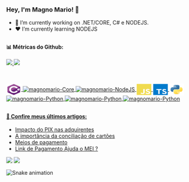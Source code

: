 ### Hey, I'm Magno Mario! 👋



- 👔 I’m currently working on .NET/CORE, C# e NODEJS.
- ❤️ I’m currently learning NODEJS
  
##
  
#### 📊 Métricas do Github:

<div>
  <a href="https://github.com/magnomario">
  <img style="max-width: 50%" height="160em" src="https://github-readme-stats.vercel.app/api?username=magnomario&show_icons=true&theme=dark&include_all_commits=true&count_private=true"/>
  <img style="max-width: 50%" height="160em" src="https://github-readme-stats.vercel.app/api/top-langs/?username=magnomario&layout=compact&langs_count=7&theme=dark"/>
</div>
    
##
  
 <div style="display: inline_block"><br>
  <img align="center" alt="magnomario-Csharp" height="30" width="40" src="https://raw.githubusercontent.com/devicons/devicon/master/icons/csharp/csharp-original.svg">  
  <img align="center" alt="magnomario-Core" height="30" width="40" src="https://cdn.jsdelivr.net/gh/devicons/devicon/icons/dotnetcore/dotnetcore-original.svg" />
  <img align="center" alt="magnomario-NodeJS" height="30" width="40" src="https://cdn.jsdelivr.net/gh/devicons/devicon/icons/nodejs/nodejs-original.svg" />
  <img align="center" alt="magnomario-Js" height="30" width="40" src="https://raw.githubusercontent.com/devicons/devicon/master/icons/javascript/javascript-plain.svg">
  <img align="center" alt="magnomario-Ts" height="30" width="40" src="https://raw.githubusercontent.com/devicons/devicon/master/icons/typescript/typescript-plain.svg">
  <img align="center" alt="magnomario-Python" height="30" width="40" src="https://raw.githubusercontent.com/devicons/devicon/master/icons/python/python-original.svg">  
  <img align="center" alt="magnomario-Python" height="30" width="40" src="https://cdn.jsdelivr.net/gh/devicons/devicon/icons/microsoftsqlserver/microsoftsqlserver-plain-wordmark.svg"/>
  <img align="center" alt="magnomario-Python" height="30" width="40"  src="https://cdn.jsdelivr.net/gh/devicons/devicon/icons/mysql/mysql-original-wordmark.svg" />
  <img align="center" alt="magnomario-Python" height="30" width="40"  src="https://cdn.jsdelivr.net/gh/devicons/devicon/icons/github/github-original.svg" />
  
</div>
  
##
  
  <div style="display: inline_block"></div>
  
  #### 📕 Confire meus últimos artigos:
  - [Impacto do PIX nas adquirentes](https://www.linkedin.com/pulse/impacto-do-pix-nas-adquirentes-magno-mario/?trackingId=Sp7AgQEtQwWYwUyyF5vnHA%3D%3D)
  - [A importância da conciliação de cartões](https://www.linkedin.com/pulse/import%C3%A2ncia-da-concilia%C3%A7%C3%A3o-de-cart%C3%B5es-magno-mario/)
  - [Meios de pagamento](https://www.linkedin.com/pulse/meios-de-pagamento-magno-mario/)
  - [Link de Pagamento Ajuda o MEI ?](https://www.linkedin.com/pulse/link-de-pagamento-ajuda-o-mei-magno-mario/)
  
  <div>
  <a href = "mailto:magnomario@gmail.com"><img src="https://img.shields.io/badge/-Gmail-%23333?style=for-the-badge&logo=gmail&logoColor=white" target="_blank"></a>
  <a href="https://www.linkedin.com/in/magno-mario-developer" target="_blank"><img src="https://img.shields.io/badge/-LinkedIn-%230077B5?style=for-the-badge&logo=linkedin&logoColor=white" target="_blank"></a> 
    

  ![Snake animation](https://github.com/MagnoMario/MagnoMario/blob/output/github-contribution-grid-snake.svg)
 
</div>
